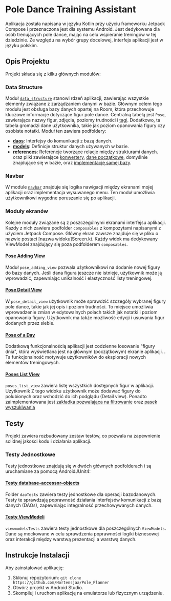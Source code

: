 # Pole Dance Training Assistant

Aplikacja została napisana w języku Kotlin przy użyciu frameworku Jetpack Compose i przeznaczona
jest dla systemu Android. 
Jest dedykowana dla osób trenujących pole dance, mając na celu wspieranie treningów w tej dziedzinie. 
Ze względu na wybór grupy docelowej, interfejs aplikacji jest w języku polskim.

## Opis Projektu

Projekt składa się z kilku głównych modułów:

### Data Structure

Moduł [`data_structure`](https://github.com/Hortensjaa/Pole_Planner/tree/master/app/src/main/java/com/example/poleplanner/data_structure) 
stanowi rdzeń aplikacji, zawierając wszystkie elementy związane z zarządzaniem danymi w bazie. 
Głównym celem tego modułu jest obsługa bazy danych opartej na Room, 
która przechowuje kluczowe informacje dotyczące figur pole dance. 
Centralną tabelą jest `Pose`, zawierająca nazwy figur, zdjęcia, poziomy trudności i [tagi](https://github.com/Hortensjaa/Pole_Planner/blob/master/app/src/main/java/com/example/poleplanner/data_structure/models/Tag.kt). 
Dodatkowo, ta tabela gromadzi dane użytkownika, takie jak poziom opanowania figury czy osobiste notatki. 
Moduł ten zawiera podfoldery:

- [**daos**](https://github.com/Hortensjaa/Pole_Planner/tree/master/app/src/main/java/com/example/poleplanner/data_structure/daos): Interfejsy do komunikacji z bazą danych.
- [**models**](https://github.com/Hortensjaa/Pole_Planner/tree/master/app/src/main/java/com/example/poleplanner/data_structure/models): Definicje struktur danych używanych w bazie.
- [**references**](https://github.com/Hortensjaa/Pole_Planner/tree/master/app/src/main/java/com/example/poleplanner/data_structure/references): Referencje tworzące relacje między strukturami danych.
oraz pliki zawierające 
[konwertery](https://github.com/Hortensjaa/Pole_Planner/blob/master/app/src/main/java/com/example/poleplanner/data_structure/InitialData.kt), 
[dane początkowe](https://github.com/Hortensjaa/Pole_Planner/tree/master/app/src/main/java/com/example/poleplanner/data_structure/InitialData.kt),
domyślnie znajdujące się w bazie, oraz [implementację samej bazy](https://github.com/Hortensjaa/Pole_Planner/blob/master/app/src/main/java/com/example/poleplanner/data_structure/Database.kt).

### Navbar

W module [`navbar`](https://github.com/Hortensjaa/Pole_Planner/tree/master/app/src/main/java/com/example/poleplanner/navbar) 
znajduje się logika nawigacji między ekranami mojej aplikacji oraz implementacja wysuwanego menu. 
Ten moduł umożliwia użytkownikowi wygodne poruszanie się po aplikacji.

### Moduły ekranów
Kolejne moduły związane są z poszczególnymi ekranami interfejsu aplikacji. 
Każdy z nich zawiera podfolder `composables` z kompozytami napisanymi z użyciem Jetpack Compose. 
Główny ekran zawsze znajduje się w pliku o nazwie postaci [nazwa widoku]Screen.kt. 
Każdy widok ma dedykowany ViewModel znajdujący się poza podfolderem `composables`.

#### [Pose Adding View](https://github.com/Hortensjaa/Pole_Planner/tree/master/app/src/main/java/com/example/poleplanner/pose_adding_view)

Moduł `pose_adding_view` pozwala użytkownikowi na dodanie nowej figury do bazy danych. 
Jeśli dana figura jeszcze nie istnieje, użytkownik może ją wprowadzić, 
zapewniając unikalność i elastyczność listy treningowej.

#### [Pose Detail View](https://github.com/Hortensjaa/Pole_Planner/tree/master/app/src/main/java/com/example/poleplanner/pose_detail_view)

W `pose_detail_view` użytkownik może sprawdzić szczegóły wybranej figury pole dance, takie jak jej opis i poziom trudności. 
To miejsce umożliwia wprowadzenie zmian w edytowalnych polach takich jak notatki i poziom opanowania figury. 
Użytkownik ma także możliwość edycji i usuwania figur dodanych przez siebie.

#### [Pose of a Day](https://github.com/Hortensjaa/Pole_Planner/tree/master/app/src/main/java/com/example/poleplanner/pose_of_a_day)

Dodatkową funkcjonalnością aplikacji jest codzienne losowanie "figury dnia", która wyświetlana 
jest na głównym (początkowym) ekranie aplikacji. . 
Ta funkcjonalność motywuje użytkowników do eksploracji nowych elementów treningowych.

#### [Poses List View](https://github.com/Hortensjaa/Pole_Planner/tree/master/app/src/main/java/com/example/poleplanner/poses_list_view)

`poses_list_view` zawiera listę wszystkich dostępnych figur w aplikacji. 
Użytkownik Z tego widoku użytkownik może dodawać figury do polubionych oraz wchodzić do ich 
podglądu (Detail view). Ponadto zaimplementowana jest [zakładka pozwalająca na filtrowanie](https://github.com/Hortensjaa/Pole_Planner/tree/master/app/src/main/java/com/example/poleplanner/poses_list_view/composables/filters_sheet)
oraz [pasek wyszukiwania](https://github.com/Hortensjaa/Pole_Planner/blob/master/app/src/main/java/com/example/poleplanner/poses_list_view/composables/SearchBar.kt)

## Testy

Projekt zawiera rozbudowany zestaw testów, co pozwala na zapewnienie solidnej jakości kodu i działania aplikacji.

### Testy Jednostkowe

Testy jednostkowe znajdują się w dwóch głównych podfolderach i są uruchamiane za pomocą AndroidJUnit4:

#### [Testy database-accessor-objects](https://github.com/Hortensjaa/Pole_Planner/tree/master/app/src/androidTest/java/com/example/poleplanner/daoTests)

Folder `daoTests` zawiera testy jednostkowe dla operacji bazodanowych. 
Testy te sprawdzają poprawność działania interfejsów komunikacji z bazą danych (DAOs), zapewniając integralność przechowywanych danych.

#### [Testy ViewModeli](https://github.com/Hortensjaa/Pole_Planner/tree/master/app/src/androidTest/java/com/example/poleplanner/viewmodelsTests)

`viewmodelsTests` zawiera testy jednostkowe dla poszczególnych `ViewModels`. 
Dane są mockowane w celu sprawdzenia poprawności logiki biznesowej oraz interakcji między warstwą prezentacji a warstwą danych.


## Instrukcje Instalacji

Aby zainstalować aplikację:

1. Sklonuj repozytorium: `git clone https://github.com/Hortensjaa/Pole_Planner`
2. Otwórz projekt w Android Studio.
3. Skompiluj i uruchom aplikację na emulatorze lub fizycznym urządzeniu.
